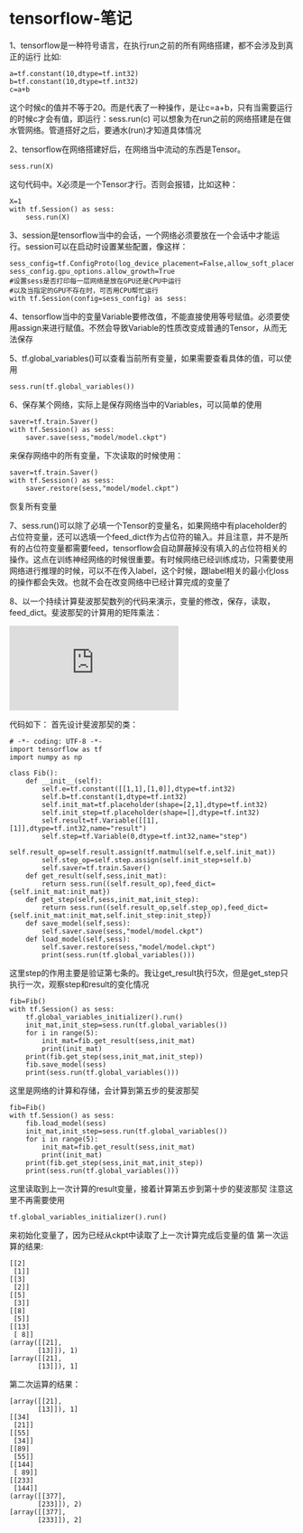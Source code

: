 # tensorflow-笔记

1、tensorflow是一种符号语言，在执行run之前的所有网络搭建，都不会涉及到真正的运行
比如:

	a=tf.constant(10,dtype=tf.int32)
	b=tf.constant(10,dtype=tf.int32)
	c=a+b

这个时候c的值并不等于20。而是代表了一种操作，是让c=a+b，只有当需要运行的时候c才会有值，即运行：sess.run(c)
可以想象为在run之前的网络搭建是在做水管网络。管道搭好之后，要通水(run)才知道具体情况

2、tensorflow在网络搭建好后，在网络当中流动的东西是Tensor。	

	sess.run(X)

这句代码中。X必须是一个Tensor才行。否则会报错，比如这种：

	X=1
	with tf.Session() as sess:
		sess.run(X)

3、session是tensorflow当中的会话，一个网络必须要放在一个会话中才能运行。session可以在启动时设置某些配置，像这样：

	sess_config=tf.ConfigProto(log_device_placement=False,allow_soft_placement=True)
    sess_config.gpu_options.allow_growth=True
	#设置sess是否打印每一层网络是放在GPU还是CPU中运行
	#以及当指定的GPU不存在时，可否用CPU帮忙运行
    with tf.Session(config=sess_config) as sess:

4、tensorflow当中的变量Variable要修改值，不能直接使用等号赋值。必须要使用assign来进行赋值。不然会导致Variable的性质改变成普通的Tensor，从而无法保存

5、tf.global_variables()可以查看当前所有变量，如果需要查看具体的值，可以使用
	
	sess.run(tf.global_variables())

6、保存某个网络，实际上是保存网络当中的Variables，可以简单的使用

	saver=tf.train.Saver()
	with tf.Session() as sess:
		saver.save(sess,"model/model.ckpt")

来保存网络中的所有变量，下次读取的时候使用：
	
	saver=tf.train.Saver()
	with tf.Session() as sess:
		saver.restore(sess,"model/model.ckpt")

恢复所有变量

7、sess.run()可以除了必填一个Tensor的变量名，如果网络中有placeholder的占位符变量，还可以选填一个feed_dict作为占位符的输入。并且注意，并不是所有的占位符变量都需要feed，tensorflow会自动屏蔽掉没有填入的占位符相关的操作。这点在训练神经网络的时候很重要。有时候网络已经训练成功，只需要使用网络进行推理的时候，可以不在传入label，这个时候，跟label相关的最小化loss的操作都会失效。也就不会在改变网络中已经计算完成的变量了

8、以一个持续计算斐波那契数列的代码来演示，变量的修改，保存，读取，feed_dict。斐波那契的计算用的矩阵乘法：

![](http://latex.codecogs.com/gif.latex?%5Cbegin%7Bbmatrix%7D%201%261%5C%5C%201%260%20%5Cend%7Bbmatrix%7D%5E%7Bn%7D%5Cbegin%7Bbmatrix%7D%20fib_%7B2%7D%5C%5C%20fib_%7B1%7D%20%5Cend%7Bbmatrix%7D%3D%5Cbegin%7Bbmatrix%7D%20fib_%7Bn&plus;2%7D%5C%5C%20fib_%7Bn&plus;1%7D%20%5Cend%7Bbmatrix%7D)

代码如下：
首先设计斐波那契的类：

	# -*- coding: UTF-8 -*-
	import tensorflow as tf
	import numpy as np

	class Fib():
	    def __init__(self):
	        self.e=tf.constant([[1,1],[1,0]],dtype=tf.int32)
	        self.b=tf.constant(1,dtype=tf.int32)
	        self.init_mat=tf.placeholder(shape=[2,1],dtype=tf.int32)
	        self.init_step=tf.placeholder(shape=[],dtype=tf.int32)
	        self.result=tf.Variable([[1],[1]],dtype=tf.int32,name="result")
	        self.step=tf.Variable(0,dtype=tf.int32,name="step")
	        self.result_op=self.result.assign(tf.matmul(self.e,self.init_mat))
	        self.step_op=self.step.assign(self.init_step+self.b)
	        self.saver=tf.train.Saver()
	    def get_result(self,sess,init_mat):
	        return sess.run((self.result_op),feed_dict={self.init_mat:init_mat})
	    def get_step(self,sess,init_mat,init_step):
	        return sess.run((self.result_op,self.step_op),feed_dict={self.init_mat:init_mat,self.init_step:init_step})
	    def save_model(self,sess):
	        self.saver.save(sess,"model/model.ckpt")
	    def load_model(self,sess):
	        self.saver.restore(sess,"model/model.ckpt")
	        print(sess.run(tf.global_variables()))

这里step的作用主要是验证第七条的。我让get_result执行5次，但是get_step只执行一次，观察step和result的变化情况

	fib=Fib()
	with tf.Session() as sess:
	    tf.global_variables_initializer().run()
	    init_mat,init_step=sess.run(tf.global_variables())
	    for i in range(5):
	        init_mat=fib.get_result(sess,init_mat)
	        print(init_mat)
	    print(fib.get_step(sess,init_mat,init_step))
	    fib.save_model(sess)
	    print(sess.run(tf.global_variables()))

这里是网络的计算和存储，会计算到第五步的斐波那契

	fib=Fib()
	with tf.Session() as sess:
	    fib.load_model(sess)
	    init_mat,init_step=sess.run(tf.global_variables())
	    for i in range(5):
	        init_mat=fib.get_result(sess,init_mat)
	        print(init_mat)
	    print(fib.get_step(sess,init_mat,init_step))
	    print(sess.run(tf.global_variables()))

这里读取到上一次计算的result变量，接着计算第五步到第十步的斐波那契
注意这里不再需要使用

	tf.global_variables_initializer().run()

来初始化变量了，因为已经从ckpt中读取了上一次计算完成后变量的值
第一次运算的结果:

	[[2]
	 [1]]
	[[3]
	 [2]]
	[[5]
	 [3]]
	[[8]
	 [5]]
	[[13]
	 [ 8]]
	(array([[21],
	       [13]]), 1)
	[array([[21],
	       [13]]), 1]

第二次运算的结果：

	[array([[21],
	       [13]]), 1]
	[[34]
	 [21]]
	[[55]
	 [34]]
	[[89]
	 [55]]
	[[144]
	 [ 89]]
	[[233]
	 [144]]
	(array([[377],
	       [233]]), 2)
	[array([[377],
	       [233]]), 2]

